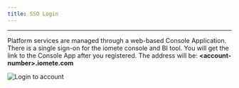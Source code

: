 ```yaml
---
title: SSO Login
---
```


<!-- <head>
  <title>SSO Login</title>
  <meta
    name="description"
    content="SSO Login"
  />
</head> -->

___

Platform services are managed through a web-based Console Application. There is a single sign-on for the iomete console and BI tool. You will get the link to the Console App after you registered. 
The address will be: **&lt;account-number>.iomete.com**

![Login to account](/img/user-guide/sso-login.png)
